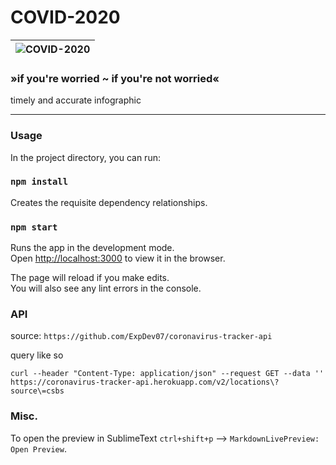 # COVID-2020

| ![COVID-2020](https://www.covid-2020.io/image/meta/preview.png "COVID-2020") |
| :--: | 

### »if you're worried ~ if you're not worried«

timely and accurate infographic

---

### Usage

In the project directory, you can run:

### `npm install`

Creates the requisite dependency relationships.

### `npm start`

Runs the app in the development mode.<br />
Open [http://localhost:3000](http://localhost:3000) to view it in the browser.

The page will reload if you make edits.<br />
You will also see any lint errors in the console.

### API

source: `https://github.com/ExpDev07/coronavirus-tracker-api`

query like so

```
curl --header "Content-Type: application/json" --request GET --data '' https://coronavirus-tracker-api.herokuapp.com/v2/locations\?source\=csbs
```

### Misc. 

To open the preview in SublimeText `ctrl+shift+p` --> `MarkdownLivePreview: Open Preview`.


